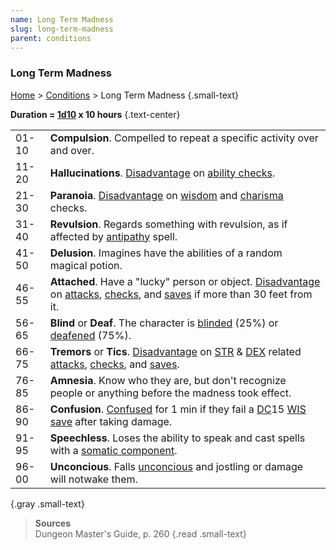 ```yaml
---
name: Long Term Madness
slug: long-term-madness
parent: conditions
---
```

### Long Term Madness
 [Home](dm-operations-center) > [Conditions](conditions) > Long Term Madness {.small-text}

**Duration = [1d10](/roll/1d10) x 10 hours** {.text-center}

|||
|-------|---|
| 01-10 | **Compulsion**. Compelled to repeat a specific activity over and over. |
| 11-20 | **Hallucinations**. [Disadvantage](advantage-disadvantage) on [ability checks](ability-checks). |
| 21-30 | **Paranoia**. [Disadvantage](advantage-disadvantage) on [wisdom](wisdom) and [charisma](charisma) checks.  |
| 31-40 | **Revulsion**. Regards something with revulsion, as if affected by [antipathy](/spell/antipathy-sympathy) spell.|
| 41-50 | **Delusion**. Imagines have the abilities of a random magical potion. | 
| 46-55 | **Attached**. Have a "lucky" person or object. [Disadvantage](advantage-disadvantage) on [attacks](attack), [checks](ability-checks), and [saves](saving-throw) if more than 30 feet from it. |
| 56-65 | **Blind** or **Deaf**. The character is [blinded](blinded) (25%) or [deafened](deadfened) (75%). |
| 66-75 | **Tremors** or **Tics**. [Disadvantage](advantage-disadvantage) on [STR](strength) & [DEX](dexterity) related [attacks](attack), [checks](ability-checks), and [saves](saving-throw). |
| 76-85 | **Amnesia**. Know who they are, but don't recognize people or anything before the madness took effect.   |
| 86-90 | **Confusion**. [Confused](/spell/confusion) for 1 min if they fail a [DC](difficulty-class)15 [WIS](wisdom) [save](saving-throw) after taking damage. |
| 91-95 | **Speechless**. Loses the ability to speak and cast spells with a [somatic component](components). |
| 96-00  | **Unconcious**. Falls [unconcious](unconcious) and jostling or damage will notwake them.  |
{.gray .small-text}

> **Sources** <br/>
> Dungeon Master's Guide, p. 260
{.read .small-text}